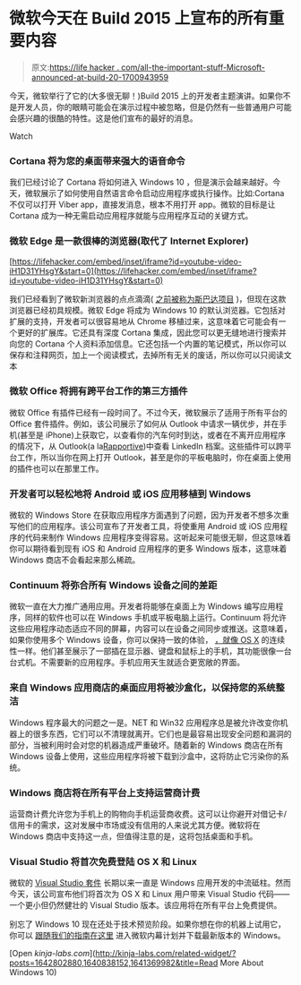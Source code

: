 # 微软今天在 Build 2015 上宣布的所有重要内容

> 原文:[https://life hacker . com/all-the-important-stuff-Microsoft-announced-at-build-20-1700943959](https://lifehacker.com/all-the-important-stuff-microsoft-announced-at-build-20-1700943959)

今天，微软举行了它的(大多很无聊！)Build 2015 上的开发者主题演讲。如果你不是开发人员，你的眼睛可能会在演示过程中被忽略，但是仍然有一些普通用户可能会感兴趣的很酷的特性。这是他们宣布的最好的消息。

Watch

### Cortana 将为您的桌面带来强大的语音命令

我们已经讨论了 Cortana 将如何进入 Windows 10 ，但是演示会越来越好。今天，微软展示了如何使用自然语言命令启动应用程序或执行操作。比如:Cortana 不仅可以打开 Viber app，直接发消息，根本不用打开 app。微软的目标是让 Cortana 成为一种无需启动应用程序就能与应用程序互动的关键方式。

### 微软 Edge 是一款很棒的浏览器(取代了 Internet Explorer)

 [https://lifehacker.com/embed/inset/iframe?id=youtube-video-iH1D31YHsgY&start=0](https://lifehacker.com/embed/inset/iframe?id=youtube-video-iH1D31YHsgY&start=0) 

我们已经看到了微软新浏览器的点点滴滴( [之前被称为斯巴达项目](https://gizmodo.com/microsofts-spartan-browser-is-here-to-save-you-from-int-1680879010) )，但现在这款浏览器已经初具规模。微软 Edge 将成为 Windows 10 的默认浏览器。它包括对扩展的支持，开发者可以很容易地从 Chrome 移植过来，这意味着它可能会有一个更好的扩展库。它还具有深度 Cortana 集成，因此您可以更无缝地进行搜索并向您的 Cortana 个人资料添加信息。它还包括一个内置的笔记模式，所以你可以保存和注释网页，加上一个阅读模式，去掉所有无关的废话，所以你可以只阅读文本

### 微软 Office 将拥有跨平台工作的第三方插件

微软 Office 有插件已经有一段时间了。不过今天，微软展示了适用于所有平台的 Office 套件插件。例如，该公司展示了如何从 Outlook 中请求一辆优步，并在手机(甚至是 iPhone)上获取它，以查看你的汽车何时到达，或者在不离开应用程序的情况下，从 Outlook(a la[Rapportive](https://rapportive.com/))中查看 LinkedIn 档案。这些插件可以跨平台工作，所以当你在网上打开 Outlook，甚至是你的平板电脑时，你在桌面上使用的插件也可以在那里工作。

### 开发者可以轻松地将 Android 或 iOS 应用移植到 Windows

微软的 Windows Store 在获取应用程序方面遇到了问题，因为开发者不想多次重写他们的应用程序。该公司宣布了开发者工具，将使重用 Android 或 iOS 应用程序的代码来制作 Windows 应用程序变得容易。这听起来可能很无聊，但这意味着你可以期待看到现有 iOS 和 Android 应用程序的更多 Windows 版本，这意味着 Windows 商店不会看起来那么稀疏。

### **Continuum 将弥合所有 Windows 设备之间的差距**

微软一直在大力推广通用应用。开发者将能够在桌面上为 Windows 编写应用程序，同样的软件也可以在 Windows 手机或平板电脑上运行。Continuum 将允许这些应用程序动态适应不同的屏幕，内容可以在设备之间同步或推送。这意味着，如果你使用多个 Windows 设备，你可以保持一致的体验， [，就像 OS X](http://lifehacker.com/the-best-apps-that-take-advantage-of-yosemites-new-feat-1650051011) 的连续性一样。他们甚至展示了一部插在显示器、键盘和鼠标上的手机，其功能很像一台台式机。不需要新的应用程序。手机应用天生就适合更宽敞的界面。

### 来自 Windows 应用商店的桌面应用将被沙盒化，以保持您的系统整洁

Windows 程序最大的问题之一是。NET 和 Win32 应用程序总是被允许改变你机器上的很多东西，它们可以不清理就离开。它们也是最容易出现安全问题和漏洞的部分，当被利用时会对您的机器造成严重破坏。随着新的 Windows 商店在所有 Windows 设备上使用，这些应用程序将被下载到沙盒中，这将防止它污染你的系统。

### Windows 商店将在所有平台上支持运营商计费

运营商计费允许您为手机上的购物向手机运营商收费。这可以让你避开对借记卡/信用卡的需求，这对发展中市场或没有信用的人来说尤其方便。微软将在 Windows 商店中支持这一点，但值得注意的是，这将包括桌面和手机。

### Visual Studio 将首次免费登陆 OS X 和 Linux

微软的 [Visual Studio 套件](http://en.wikipedia.org/wiki/Microsoft_Visual_Studio) 长期以来一直是 Windows 应用开发的中流砥柱。然而今天，该公司宣布他们将首次为 OS X 和 Linux 用户带来 Visual Studio 代码——一个更小但仍然健壮的 Visual Studio 版本。该应用将在所有平台上免费提供。

别忘了 Windows 10 现在还处于技术预览阶段。如果你想在你的机器上试用它，你可以 [跟随我们的指南在这里](https://lifehacker.com/windows-10-technical-preview-now-available-for-download-1641212531) 进入微软内幕计划并下载最新版本的 Windows。

[Open *kinja-labs.com*](http://kinja-labs.com/related-widget/?posts=1642802880,1640838152,1641369982&title=Read More About Windows 10)